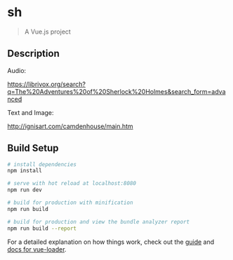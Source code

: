 # sh

> A Vue.js project

## Description

Audio:

https://librivox.org/search?q=The%20Adventures%20of%20Sherlock%20Holmes&search_form=advanced

Text and Image:

http://ignisart.com/camdenhouse/main.htm

## Build Setup

``` bash
# install dependencies
npm install

# serve with hot reload at localhost:8080
npm run dev

# build for production with minification
npm run build

# build for production and view the bundle analyzer report
npm run build --report
```

For a detailed explanation on how things work, check out the [guide](http://vuejs-templates.github.io/webpack/) and [docs for vue-loader](http://vuejs.github.io/vue-loader).
